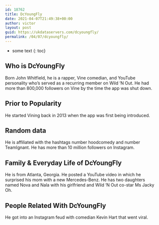 ```yaml
---
id: 18762
title: DcYoungFly
date: 2021-04-07T21:49:38+00:00
author: victor
layout: post
guid: https://ukdataservers.com/dcyoungfly/
permalink: /04/07/dcyoungfly/
---
```


* some text
{: toc}


## Who is DcYoungFly



Born John Whitfield, he is a rapper, Vine comedian, and YouTube personality who&#8217;s served as a recurring member on Wild &#8216;N Out. He had more than 800,000 followers on Vine by the time the app was shut down.

                
                
                
## Prior to Popularity



He started Vining back in 2013 when the app was first being introduced.

                
                
                
## Random data



He is affiliated with the hashtags number hoodcomedy and number TeamIgnant. He has more than 10 million followers on Instagram.

                
                
                
## Family & Everyday Life of DcYoungFly



He is from Atlanta, Georgia. He posted a YouTube video in which he surprised his mom with a new Mercedes-Benz. He has two daughters named Nova and Nala with his girlfriend and Wild &#8216;N Out co-star Ms Jacky Oh. 

                
                
                
## People Related With DcYoungFly



He got into an Instagram feud with comedian Kevin Hart that went viral.

                
              
            
          
          
          